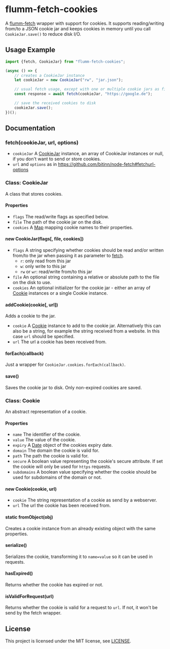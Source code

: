 # flumm-fetch-cookies
A [flumm-fetch](https://gitfap.de/Flummi/kbotv3-modules/blob/master/src/inc/fetch.mjs) wrapper with support for cookies.
It supports reading/writing from/to a JSON cookie jar and keeps cookies in memory until you call `CookieJar.save()` to reduce disk I/O.

## Usage Example
```javascript
import {fetch, CookieJar} from "flumm-fetch-cookies";

(async () => {
    // creates a CookieJar instance
    let cookieJar = new CookieJar("rw", "jar.json");

    // usual fetch usage, except with one or multiple cookie jars as first parameter
    const response = await fetch(cookieJar, "https://google.de");

    // save the received cookies to disk
    cookieJar.save();
})();
```

## Documentation

### fetch(cookieJar, url, options)
- `cookieJar` A [CookieJar](#class-cookiejar) instance, an array of CookieJar instances or null, if you don't want to send or store cookies.
- `url` and `options` as in https://github.com/bitinn/node-fetch#fetchurl-options


### Class: CookieJar
A class that stores cookies.

#### Properties
- `flags` The read/write flags as specified below.
- `file` The path of the cookie jar on the disk.
- `cookies` A [Map](https://developer.mozilla.org/en-US/docs/Web/JavaScript/Reference/Global_Objects/Map) mapping cookie names to their properties.

#### new CookieJar(flags[, file, cookies])
- `flags` A string specifying whether cookies should be read and/or written from/to the jar when passing it as parameter to [fetch](#fetchcookiejar-url-options).
    - `r`: only read from this jar
    - `w`: only write to this jar
    - `rw` or `wr`: read/write from/to this jar
- `file` An optional string containing a relative or absolute path to the file on the disk to use.
- `cookies` An optional initializer for the cookie jar - either an array of [Cookie](#class-cookie) instances or a single Cookie instance.

#### addCookie(cookie[, url])
Adds a cookie to the jar.
- `cookie` A [Cookie](#class-cookie) instance to add to the cookie jar. Alternatively this can also be a string, for example the string received from a website. In this case `url` should be specified.
- `url` The url a cookie has been received from.

#### forEach(callback)
Just a wrapper for `CookieJar.cookies.forEach(callback)`.

#### save()
Saves the cookie jar to disk. Only non-expired cookies are saved.


### Class: Cookie
An abstract representation of a cookie.

#### Properties
- `name` The identifier of the cookie.
- `value` The value of the cookie.
- `expiry` A [Date](https://developer.mozilla.org/en-US/docs/Web/JavaScript/Reference/Global_Objects/Date) object of the cookies expiry date.
- `domain` The domain the cookie is valid for.
- `path` The path the cookie is valid for.
- `secure` A boolean value representing the cookie's secure attribute. If set the cookie will only be used for `https` requests.
- `subdomains` A boolean value specifying whether the cookie should be used for subdomains of the domain or not.

#### new Cookie(cookie, url)
- `cookie` The string representation of a cookie as send by a webserver.
- `url` The url the cookie has been received from.

#### static fromObject(obj)
Creates a cookie instance from an already existing object with the same properties.

#### serialize()
Serializes the cookie, transforming it to `name=value` so it can be used in requests.

#### hasExpired()
Returns whether the cookie has expired or not.

#### isValidForRequest(url)
Returns whether the cookie is valid for a request to `url`. If not, it won't be send by the fetch wrapper.

## License
This project is licensed under the MIT license, see [LICENSE](LICENSE).
